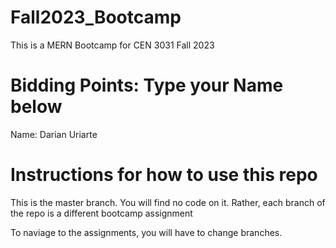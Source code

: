 # Fall2023_Bootcamp
This is a MERN Bootcamp for CEN 3031 Fall 2023

# Bidding Points: Type your Name below
Name: Darian Uriarte

# Instructions for how to use this repo
This is the master branch. You will find no code on it.
Rather, each branch of the repo is a different bootcamp assignment

To naviage to the assignments, you will have to change branches.

